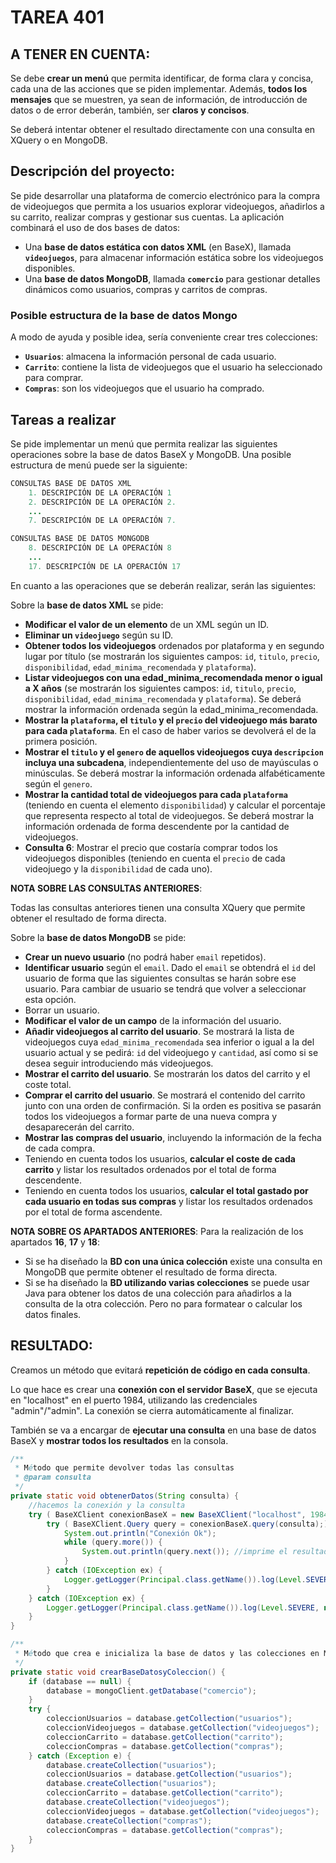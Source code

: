 # TAREA 401

## A TENER EN CUENTA:
Se debe **crear un menú** que permita identificar, de forma clara y concisa, cada una de las acciones que se piden implementar. Además, **todos los mensajes** que se muestren, ya sean de información, de introducción de datos o de error deberán, también, ser **claros y concisos**.

Se deberá intentar obtener el resultado directamente con una consulta en XQuery o en MongoDB. 

## Descripción del proyecto:

Se pide desarrollar una plataforma de comercio electrónico para la compra de videojuegos que permita a los usuarios explorar videojuegos, añadirlos a su carrito, realizar compras y gestionar sus cuentas. La aplicación combinará el uso de dos bases de datos:

- Una **base de datos estática con datos XML** (en BaseX), llamada **``videojuegos``**, para almacenar información estática sobre los videojuegos disponibles.
- Una **base de datos MongoDB**, llamada **``comercio``** para gestionar detalles dinámicos como usuarios, compras y carritos de compras.

### Posible estructura de la base de datos Mongo
A modo de ayuda y posible idea, sería conveniente crear tres colecciones:

- **``Usuarios``**: almacena la información personal de cada usuario.
- **``Carrito``**: contiene la lista de videojuegos que el usuario ha seleccionado para comprar.
- **``Compras``**: son los videojuegos que el usuario ha comprado.

## Tareas a realizar
Se pide implementar un menú que permita realizar las siguientes operaciones sobre la base de datos BaseX y MongoDB. Una posible estructura de menú puede ser la siguiente:

```java
CONSULTAS BASE DE DATOS XML
    1. DESCRIPCIÓN DE LA OPERACIÓN 1
    2. DESCRIPCIÓN DE LA OPERACIÓN 2.
    ...
    7. DESCRIPCIÓN DE LA OPERACIÓN 7.

CONSULTAS BASE DE DATOS MONGODB
    8. DESCRIPCIÓN DE LA OPERACIÓN 8
    ...
    17. DESCRIPCIÓN DE LA OPERACIÓN 17
```

En cuanto a las operaciones que se deberán realizar, serán las siguientes:

Sobre la **base de datos XML** se pide:

- **Modificar el valor de un elemento** de un XML según un ID.
- **Eliminar un ``videojuego``** según su ID.
- **Obtener todos los videojuegos** ordenados por plataforma y en segundo lugar por título (se mostrarán los siguientes campos: ``id``, ``titulo``, ``precio``, ``disponibilidad``, ``edad_minima_recomendada`` y ``plataforma``).
- **Listar videojuegos con una edad_minima_recomendada menor o igual a X años** (se mostrarán los siguientes campos: ``id``, ``titulo``, ``precio``, ``disponibilidad``, ``edad_minima_recomendada`` y ``plataforma``). Se deberá mostrar la información ordenada según la edad_minima_recomendada.
- **Mostrar la ``plataforma``, el ``titulo`` y el ``precio`` del videojuego más barato para cada ``plataforma``**. En el caso de haber varios se devolverá el de la primera posición.
- **Mostrar el ``titulo`` y el ``genero`` de aquellos videojuegos cuya ``descripcion`` incluya una subcadena**, independientemente del uso de mayúsculas o minúsculas. Se deberá mostrar la información ordenada alfabéticamente según el ``genero``.
- **Mostrar la cantidad total de videojuegos para cada ``plataforma``** (teniendo en cuenta el elemento ``disponibilidad``) y calcular el porcentaje que representa respecto al total de videojuegos. Se deberá mostrar la información ordenada de forma descendente por la cantidad de videojuegos.
- **Consulta 6**: Mostrar el precio que costaría comprar todos los videojuegos disponibles (teniendo en cuenta el ``precio`` de cada videojuego y la ``disponibilidad`` de cada uno).

**NOTA SOBRE LAS CONSULTAS ANTERIORES**:

Todas las consultas anteriores tienen una consulta XQuery que permite obtener el resultado de forma directa.

Sobre la **base de datos MongoDB** se pide:

- **Crear un nuevo usuario** (no podrá haber ``email`` repetidos).
- **Identificar usuario** según el ``email``. Dado el ``email`` se obtendrá el ``id`` del usuario de forma que las siguientes consultas se harán sobre ese usuario. Para cambiar de usuario se tendrá que volver a seleccionar esta opción.
- Borrar un usuario.
- **Modificar el valor de un campo** de la información del usuario.
- **Añadir videojuegos al carrito del usuario**. Se mostrará la lista de videojuegos cuya ``edad_minima_recomendada`` sea inferior o igual a la del usuario actual y se pedirá: ``id`` del videojuego y ``cantidad``, así como si se desea seguir introduciendo más videojuegos.
- **Mostrar el carrito del usuario**. Se mostrarán los datos del carrito y el coste total.
- **Comprar el carrito del usuario**. Se mostrará el contenido del carrito junto con una orden de confirmación. Si la orden es positiva se pasarán todos los videojuegos a formar parte de una nueva compra y desaparecerán del carrito.
- **Mostrar las compras del usuario**, incluyendo la información de la fecha de cada compra.
- Teniendo en cuenta todos los usuarios, **calcular el coste de cada carrito** y listar los resultados ordenados por el total de forma descendente.
- Teniendo en cuenta todos los usuarios, **calcular el total gastado por cada usuario en todas sus compras** y listar los resultados ordenados por el total de forma ascendente.

**NOTA SOBRE OS APARTADOS ANTERIORES**:
Para la realización de los apartados **16**, **17** y **18**:

- Si se ha diseñado la **BD con una única colección** existe una consulta en MongoDB que permite obtener el resultado de forma directa.
- Si se ha diseñado la **BD utilizando varias colecciones** se puede usar Java para obtener los datos de una colección para añadirlos a la consulta de la otra colección. Pero no para formatear o calcular los datos finales.

## RESULTADO:
Creamos un método que evitará **repetición de código en cada consulta**. 

Lo que hace es crear una **conexión con el servidor BaseX**, que se ejecuta en "localhost" en el puerto 1984, utilizando las credenciales "admin"/"admin". La conexión se cierra automáticamente al finalizar.

También se va a encargar de **ejecutar una consulta** en una base de datos BaseX y **mostrar todos los resultados** en la consola. 

```java
/**
 * Método que permite devolver todas las consultas
 * @param consulta 
 */
private static void obtenerDatos(String consulta) {
    //hacemos la conexión y la consulta
    try ( BaseXClient conexionBaseX = new BaseXClient("localhost", 1984, "admin", "admin");) {
        try ( BaseXClient.Query query = conexionBaseX.query(consulta);) {
            System.out.println("Conexión Ok");
            while (query.more()) {
                System.out.println(query.next()); //imprime el resultado de todas las líneas
            }
        } catch (IOException ex) {
            Logger.getLogger(Principal.class.getName()).log(Level.SEVERE, null, ex);
        }
    } catch (IOException ex) {
        Logger.getLogger(Principal.class.getName()).log(Level.SEVERE, null, ex);
    }
}
```

```java
/**
 * Método que crea e inicializa la base de datos y las colecciones en MongoDB. 
 */
private static void crearBaseDatosyColeccion() {
    if (database == null) {
        database = mongoClient.getDatabase("comercio");
    }
    try {
        coleccionUsuarios = database.getCollection("usuarios");
        coleccionVideojuegos = database.getCollection("videojuegos");
        coleccionCarrito = database.getCollection("carrito");
        coleccionCompras = database.getCollection("compras");
    } catch (Exception e) {
        database.createCollection("usuarios");
        coleccionUsuarios = database.getCollection("usuarios");
        database.createCollection("usuarios");
        coleccionCarrito = database.getCollection("carrito");
        database.createCollection("videojuegos");
        coleccionVideojuegos = database.getCollection("videojuegos");
        database.createCollection("compras");
        coleccionCompras = database.getCollection("compras");
    }
}
```